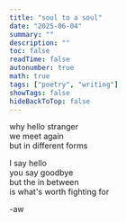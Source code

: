 ```yaml
---
title: "soul to a soul"
date: "2025-06-04"
summary: ""
description: ""
toc: false
readTime: false
autonumber: true
math: true
tags: ["poetry", "writing"]
showTags: false
hideBackToTop: false
---
```


why hello stranger  
we meet again  
but in different forms  

I say hello  
you say goodbye  
but the in between  
is what's worth fighting for   

-aw